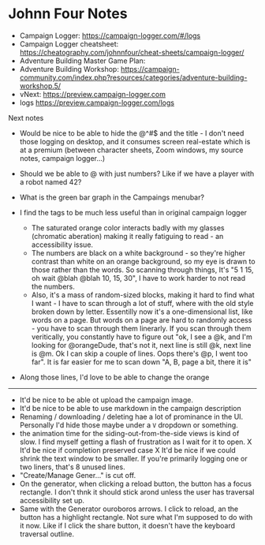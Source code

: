 # Johnn Four Notes

* Campaign Logger: https://campaign-logger.com/#/logs
* Campaign Logger cheatsheet: https://cheatography.com/johnnfour/cheat-sheets/campaign-logger/
* Adventure Building Master Game Plan:
* Adventure Building Workshop: https://campaign-community.com/index.php?resources/categories/adventure-building-workshop.5/
* vNext: https://preview.campaign-logger.com
* logs https://preview.campaign-logger.com/logs


Next notes

* Would be nice to be able to hide the @^#$ and the title - I don't need
  those logging on desktop, and it consumes screen real-estate which
  is at a premium (between character sheets, Zoom windows, my source notes,
  campaign logger...)

* Should we be able to @ with just numbers?  Like if we have a player with
  a robot named 42?

* What is the green bar graph in the Campaings menubar?

* I find the tags to be much less useful than in original campaign logger
  - The saturated orange color interacts badly with my glasses (chromatic
  aberation) making it really fatiguing to read - an accessibility issue.
  - The numbers are black on a white background - so they're higher contrast
  than white on an orange background, so my eye is drawn to those rather
  than the words. So scanning through things, It's "5 1 15, oh wait @blah
  @blah 10, 15, 30", I have to work harder to not read the numbers.
  - Also, it's a mass of random-sized blocks, making it hard to find
  what I want - I have to scan through a lot of stuff, where with the old style
  broken down by letter. Essentilly now it's a one-dimensional list, like
  words on a page. But words on a page are hard to randomly access - you have
  to scan through them linerarly.  If you scan through them veritically,
  you constantly have to figure out "ok, I see a @k, and I'm looking for
  @orangeDude, that's not it, next line is still @k, next line is @m. Ok
  I can skip a couple of lines. Oops there's @p, I went too far".  It is
  far easier for me to scan down "A, B, page a bit, there it is"
  
* Along those lines, I'd love to be able to change the orange

----------

* It'd be nice to be able ot upload the campaign image.
* It'd be nice to be able to use markdown in the campaign description
* Renaming / downloading / deleting hae a lot of prominance in the UI.
  Personally I'd hide those maybe under a `V` dropdown or something.
* the animation time for the siding-out-from-the-side views is kind of
  slow.  I find myself getting a flash of frustration as I wait for it to
  open.
X It'd be nice if completion preserved case
X It'd be nice if we could shrink the text window to be smaller.  If
  you're primarily logging one or two liners, that's 8 unused lines.
* "Create/Manage Gener..." is cut off.
* On the generator, when clicking a reload button, the button has a
  focus rectangle.  I don't thnk it should stick arond unless the user
  has traversal accessibility set up.
* Same with the Generator ouroboros arrows. I click to reload, an the
  button has a highlight rectangle.  Not sure what I'm supposed to do
  with it now.  Like if I click the share button, it doesn't have
  the keyboard traversal outline.
